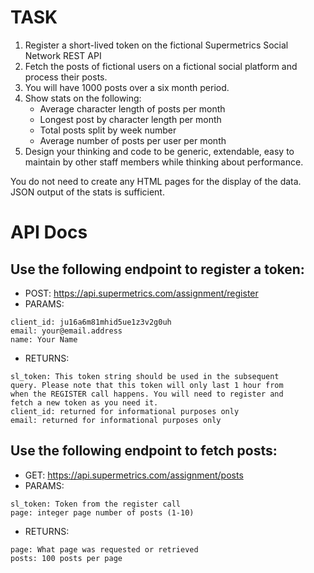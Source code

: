 # TASK
1. Register a short-lived token on the fictional Supermetrics Social Network REST API
2. Fetch the posts of fictional users on a fictional social platform and process their posts.
3. You will have 1000 posts over a six month period.
4. Show stats on the following:
   - Average character length of posts per month
   - Longest post by character length per month
   - Total posts split by week number
   - Average number of posts per user per month
5. Design your thinking and code to be generic, extendable, easy to maintain by other staff
members while thinking about performance.

You do not need to create any HTML pages for the display of the data. JSON output of the
stats is sufficient.

# API Docs
## Use the following endpoint to register a token:
* POST: https://api.supermetrics.com/assignment/register
* PARAMS:
```
client_id: ju16a6m81mhid5ue1z3v2g0uh
email: your@email.address
name: Your Name
```
* RETURNS:
```
sl_token: This token string should be used in the subsequent
query. Please note that this token will only last 1 hour from
when the REGISTER call happens. You will need to register and
fetch a new token as you need it.
client_id: returned for informational purposes only
email: returned for informational purposes only
```
## Use the following endpoint to fetch posts:
* GET: https://api.supermetrics.com/assignment/posts
* PARAMS:
```
sl_token: Token from the register call
page: integer page number of posts (1-10)
```
* RETURNS:
```
page: What page was requested or retrieved
posts: 100 posts per page
```
